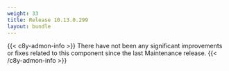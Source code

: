 ```yaml
---
weight: 33
title: Release 10.13.0.299
layout: bundle
---
```


<!--10.13.0.293-10.13.0.299-->

{{< c8y-admon-info >}}
There have not been any significant improvements or fixes related to this component since the last Maintenance release.
{{< /c8y-admon-info >}}
